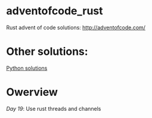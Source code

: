 # adventofcode_rust
Rust advent of code solutions: http://adventofcode.com/ 

# Other solutions:
[Python solutions](https://github.com/LD250/adventofcode_python)

# Owerview
*Day 19*: Use rust threads and channels
